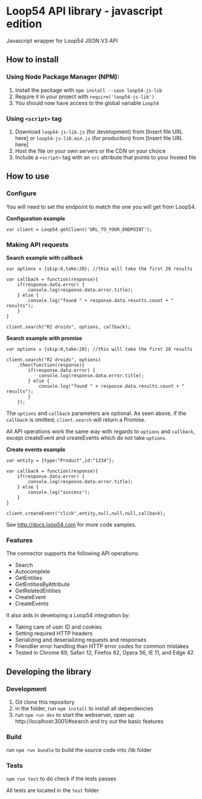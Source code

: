 # Loop54 API library - javascript edition

Javascript wrapper for Loop54 JSON V3 API

## How to install

### Using Node Package Manager (NPM):

1. Install the package with `npm install --save loop54-js-lib`
2. Require it in your project with `require('loop54-js-lib')`
3. You should now have access to the global variable `Loop54`

### Using `<script>` tag

1. Download `loop54-js-lib.js` (for development) from [Insert file URL here] or `loop54-js-lib.min.js` (for production) from [Insert file URL here]
2. Host the file on your own servers or the CDN on your choice
3. Include a `<script>` tag with an `src` attribute that points to your hosted file

## How to use

### Configure

You will need to set the endpoint to match the one you will get from Loop54.

__Configuration example__
```
var client = Loop54.getClient('URL_TO_YOUR_ENDPOINT');
```

### Making API requests

__Search example with callback__
```
var options = {skip:0,take:20}; //this will take the first 20 results

var callback = function(response){
	if(response.data.error) {
		console.log(response.data.error.title);
	} else {
		console.log("found " + response.data.results.count + " results");
	}
}

client.search("R2 droids", options, callback);
```

__Search example with promise__
```
var options = {skip:0,take:20}; //this will take the first 20 results

client.search("R2 droids", options)
	.then(function(response){
		if(response.data.error) {
			console.log(response.data.error.title);
		} else {
			console.log("found " + response.data.results.count + " results");
		}
	});
```

The `options` and `callback` parameters are optional. As seen above, if the `callback` is omitted, `client.search` will return a Promise.

All API operations work the same way with regards to `options` and `callback`, except createEvent and createEvents which do not take `options`.

__Create events example__

```
var entity = {type:"Product",id:"1234"};

var callback = function(response){
	if(response.data.error) {
		console.log(response.data.error.title);
	} else {
		console.log("success");
	}
}

client.createEvent("click",entity,null,null,null,callback);
```

See http://docs.loop54.com for more code samples.

### Features

The connector supports the following API operations:

- Search
- Autocomplete
- GetEntities
- GetEntitiesByAttribute
- GetRelatedEntities
- CreateEvent
- CreateEvents

It also aids in developing a Loop54 integration by:

- Taking care of user ID and cookies
- Setting required HTTP headers
- Serializing and deserializing requests and responses
- Friendlier error handling than HTTP error codes for common mistakes
- Tested in Chrome 69, Safari 12, Firefox 62, Opera 56, IE 11, and Edge 42

## Developing the library

### Development

1. Git clone this repository  
2. in the folder, run `npm install` to install all dependencies  
3. run `npm run dev` to start the webserver, open up http://localhost:3001/#search and try out the basic features

### Build

run `npm run bundle` to build the source code into /lib folder

### Tests

`npm run test` to do check if the tests passes

All tests are located in the `test` folder